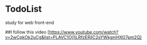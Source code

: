 # TodoList
study for web front-end

##I follow this video
[https://www.youtube.com/watch?v=2wCpkOk2uCg&list=PLAVC1Oj1iLRfzERjlC2sYWkgmHXG7pm2Q]
